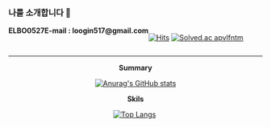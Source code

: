 ### 나를 소개합니다 👋
  
<div align="center" style="display: flex;">
  <strong >ELBO0527</strong>
  <div><strong>E-mail : loogin517@gmail.com</strong></div>
  <div>
    
[![Hits](https://hits.seeyoufarm.com/api/count/incr/badge.svg?url=https%3A%2F%2Fgithub.com%2FELBO0527&count_bg=%2379C83D&title_bg=%23555555&icon=bilibili.svg&icon_color=%23E7E7E7&title=hits&edge_flat=false)](https://hits.seeyoufarm.com) 
  [![Solved.ac apvlfntm](http://mazassumnida.wtf/api/mini/generate_badge?boj=apvlfntm)](https://solved.ac/apvlfntm)
    
  </div>
 </div> 

- - -
<div align="center">
  
  <strong>Summary</strong>
  
   [![Anurag's GitHub stats](https://github-readme-stats.vercel.app/api?username=ELBO0527)](https://github.com/ELBO0527/github-readme-stats)
  
  <strong>Skils</strong>
  
[![Top Langs](https://github-readme-stats.vercel.app/api/top-langs/?username=ELBO0527&layout=compact)](https://github.com/ELBO0527/github-readme-stats)&nbsp;
</div>
<!--
- - -
<div  align="center">
  
[![Solved.acapvlfntm](http://mazassumnida.wtf/api/v2/generate_badge?boj=apvlfntm)](https://solved.ac/apvlfntm)

<strong>Skils</strong>
![mazandi profile](http://mazandi.herokuapp.com/api?handle=apvlfntm&theme=warm)
  
</div>

-->
<!--

**ELBO0527/elbo0527** is a ✨ _special_ ✨ repository because its `README.md` (this file) appears on your GitHub profile.

Here are some ideas to get you started:

- 🔭 I’m currently working on ...
- 🌱 I’m currently learning ...
- 👯 I’m looking to collaborate on ...
- 🤔 I’m looking for help with ...
- 💬 Ask me about ...
- 📫 How to reach me: ...
- 😄 Pronouns: ...
- ⚡ Fun fact: ...
-->
